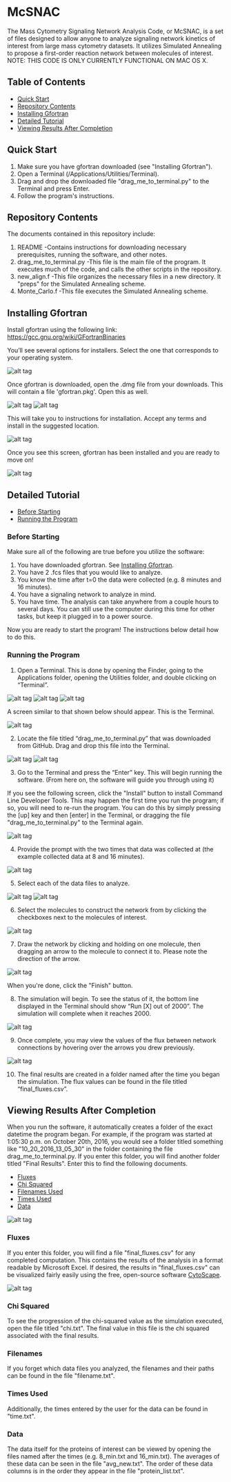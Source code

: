 # McSNAC

The Mass Cytometry Signaling Network Analysis Code, or McSNAC, is a set of files designed to allow anyone to analyze signaling network kinetics of interest from large mass cytometry datasets.  It utilizes Simulated Annealing to propose a first-order reaction network between molecules of interest.  NOTE: THIS CODE IS ONLY CURRENTLY FUNCTIONAL ON MAC OS X.

## Table of Contents
* [Quick Start](#quick-start) 
* [Repository Contents](#repository-contents) 
* [Installing Gfortran](#installing-gfortran) 
* [Detailed Tutorial](#detailed-tutorial) 
* [Viewing Results After Completion](#viewing-results-after-completion) 

## Quick Start
1. Make sure you have gfortran downloaded (see "Installing Gfortran").
2. Open a Terminal (/Applications/Utilities/Terminal).
3. Drag and drop the downloaded file "drag_me_to_terminal.py" to the Terminal and press Enter.
4. Follow the program's instructions.

## Repository Contents
The documents contained in this repository include:
1. README
   -Contains instructions for downloading necessary prerequisites, running the software, and other notes.
2. drag_me_to_terminal.py
   -This file is the main file of the program.  It executes much of the code, and calls the other scripts in the repository.
3. new_align.f
   -This file organizes the necessary files in a new directory.  It "preps" for the Simulated Annealing scheme.
4. Monte_Carlo.f
   -This file executes the Simulated Annealing scheme.
   
## Installing Gfortran
Install gfortran using the following link: https://gcc.gnu.org/wiki/GFortranBinaries

You’ll see several options for installers.  Select the one that corresponds to your operating system.

![alt tag](http://planetx.nationwidechildrens.org/~jayajit/software_pics/gfortran_binaries.png)

Once gfortran is downloaded, open the .dmg file from your downloads.  This will contain a file 'gfortran.pkg'.  Open this as well.

![alt tag](http://planetx.nationwidechildrens.org/~jayajit/software_pics/Downloads_screen.png)
![alt tag](http://planetx.nationwidechildrens.org/~jayajit/software_pics/Gfortran_pkg.png)

This will take you to instructions for installation.  Accept any terms and install in the suggested location.

![alt tag](http://planetx.nationwidechildrens.org/~jayajit/software_pics/Gfortran_Instruct.png)

Once you see this screen, gfortran has been installed and you are ready to move on!

![alt tag](http://planetx.nationwidechildrens.org/~jayajit/software_pics/Gfortran_Installed.png)


## Detailed Tutorial
* [Before Starting](#before-starting) 
* [Running the Program](#running-the-program)

### Before Starting
Make sure all of the following are true before you utilize the software:

1. You have downloaded gfortran.  See [Installing Gfortran](#installing-gfortran).
2. You have 2 .fcs files that you would like to analyze.
3. You know the time after t=0 the data were collected (e.g. 8 minutes and 16 minutes).
4. You have a signaling network to analyze in mind.
5. You have time.  The analysis can take anywhere from a couple hours to several days.  You can still use the computer during this time for other tasks, but keep it plugged in to a power source.

Now you are ready to start the program!  The instructions below detail how to do this.

### Running the Program

1.	Open a Terminal.  This is done by opening the Finder, going to the Applications folder, opening the Utilities folder, and double clicking on “Terminal”.

![alt tag](http://planetx.nationwidechildrens.org/~jayajit/software_pics/Open_Terminal_1.png)
![alt tag](http://planetx.nationwidechildrens.org/~jayajit/software_pics/Open_Terminal_2.png)
![alt tag](http://planetx.nationwidechildrens.org/~jayajit/software_pics/Open_Terminal_3.png)

A screen similar to that shown below should appear.  This is the Terminal.

![alt tag](http://planetx.nationwidechildrens.org/~jayajit/software_pics/Empty_terminal.png)

2.	Locate the file titled “drag_me_to_terminal.py” that was downloaded from GitHub.  Drag and drop this file into the Terminal.

![alt tag](http://planetx.nationwidechildrens.org/~jayajit/software_pics/drag_me_to_terminal.png)
![alt tag](http://planetx.nationwidechildrens.org/~jayajit/software_pics/Terminal_with_path.png)

3.	Go to the Terminal and press the “Enter” key.  This will begin running the software. (From here on, the software will guide you through using it)

If you see the following screen, click the "Install" button to install Command Line Developer Tools.  This may happen the first time you run the program; if so, you will need to re-run the program.  You can do this by simply pressing the [up] key and then [enter] in the Terminal, or dragging the file "drag_me_to_terminal.py" to the Terminal again.

![alt tag](http://planetx.nationwidechildrens.org/~jayajit/software_pics/Developer_Tools_Install.png)

4.	Provide the prompt with the two times that data was collected at (the example collected data at 8 and 16 minutes).

![alt tag](http://planetx.nationwidechildrens.org/~jayajit/software_pics/Tutorial_1b.png)

5.	Select each of the data files to analyze.

![alt tag](http://planetx.nationwidechildrens.org/~jayajit/software_pics/Tutorial_1c.png)
![alt tag](http://planetx.nationwidechildrens.org/~jayajit/software_pics/Tutorial_2.png)

6.	Select the molecules to construct the network from by clicking the checkboxes next to the molecules of interest.

![alt tag](http://planetx.nationwidechildrens.org/~jayajit/software_pics/Tutorial_6.png)

7.	Draw the network by clicking and holding on one molecule, then dragging an arrow to the molecule to connect it to.  Please note the direction of the arrow.

![alt tag](http://planetx.nationwidechildrens.org/~jayajit/software_pics/Tutorial_9.png)

When you're done, click the "Finish" button.

8.	The simulation will begin.  To see the status of it, the bottom line displayed in the Terminal should show “Run [X] out of 2000”.  The simulation will complete when it reaches 2000.

![alt tag](http://planetx.nationwidechildrens.org/~jayajit/software_pics/Tutorial_10.png)

9.	Once complete, you may view the values of the flux between network connections by hovering over the arrows you drew previously.

![alt tag](http://planetx.nationwidechildrens.org/~jayajit/software_pics/Tutorial_12.png)

10. The final results are created in a folder named after the time you began the simulation.  The flux values can be found in the file titled “final_fluxes.csv”.


## Viewing Results After Completion

When you run the software, it automatically creates a folder of the exact datetime the program began.  For example, if the program was started at 1:05:30 p.m. on October 20th, 2016, you would see a folder titled something like "10_20_2016_13_05_30" in the folder containing the file drag_me_to_terminal.py.  If you enter this folder, you will find another folder titled "Final Results".  Enter this to find the following documents.
* [Fluxes](#fluxes)
* [Chi Squared](#chi-squared)
* [Filenames Used](#filenames)
* [Times Used](#times-used)
* [Data](#data)

![alt tag](http://planetx.nationwidechildrens.org/~jayajit/software_pics/Tutorial_13.png)

### Fluxes
If you enter this folder, you will find a file "final_fluxes.csv" for any completed computation.  This contains the results of the analysis in a format readable by Microsoft Excel.  If desired, the results in "final_fluxes.csv" can be visualized fairly easily using the free, open-source software [CytoScape].

![alt tag](http://planetx.nationwidechildrens.org/~jayajit/software_pics/Tutorial_15.png)

### Chi Squared
To see the progression of the chi-squared value as the simulation executed, open the file titled "chi.txt".  The final value in this file is the chi squared associated with the final results.

### Filenames
If you forget which data files you analyzed, the filenames and their paths can be found in the file "filename.txt".  
### Times Used
Additionally, the times entered by the user for the data can be found in "time.txt".  

### Data
The data itself for the proteins of interest can be viewed by opening the files named after the times (e.g. 8_min.txt and 16_min.txt).  The averages of these data can be seen in the file "avg_new.txt".  The order of these data columns is in the order they appear in the file "protein_list.txt".

[CytoScape]: http://www.cytoscape.org/
